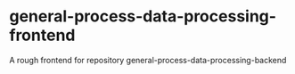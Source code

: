 # general-process-data-processing-frontend
A rough frontend for repository general-process-data-processing-backend
